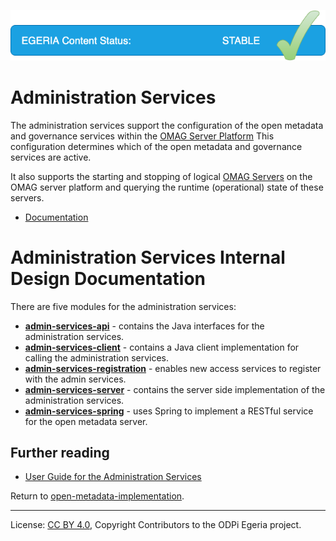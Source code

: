 <!-- SPDX-License-Identifier: CC-BY-4.0 -->
<!-- Copyright Contributors to the ODPi Egeria project. -->
 
![Released](../../images/egeria-content-status-released.png#pagewidth)

# Administration Services

The administration services support the configuration of the open metadata and governance services
within the [OMAG Server Platform](https://egeria-project.org/concepts/omag-server-platform)
This configuration determines which of the open metadata and governance services are active.

It also supports the starting and stopping of logical [OMAG Servers](https://egeria-project.org/concepts/omag-server)
on the OMAG server platform and querying the runtime (operational) state of these servers.

* [Documentation](https://egeria-project.org/services/admin-services/overview)

# Administration Services Internal Design Documentation

There are five modules for the administration services:

* **[admin-services-api](admin-services-api)** - contains the Java interfaces for the administration services.
* **[admin-services-client](admin-services-client)** - contains a Java client implementation for calling
  the administration services.
* **[admin-services-registration](admin-services-registration)** - enables new access services to register with the admin services.
* **[admin-services-server](admin-services-server)** - contains the server side implementation of the
  administration services.
* **[admin-services-spring](admin-services-spring)** - uses Spring to implement a RESTful service
  for the open metadata server.


## Further reading

* [User Guide for the Administration Services](https://egeria-project.org/guides/admin/)

Return to [open-metadata-implementation](..).

----
License: [CC BY 4.0](https://creativecommons.org/licenses/by/4.0/),
Copyright Contributors to the ODPi Egeria project.